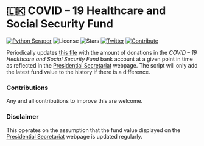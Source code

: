 # 🇱🇰 COVID – 19 Healthcare and Social Security Fund
[![Python Scraper](https://github.com/damianperera/pres-covid-relief/actions/workflows/cron.yml/badge.svg)](https://github.com/damianperera/pres-covid-relief/actions/workflows/cron.yml) ![License](https://img.shields.io/github/license/damianperera/sl-covid-fund) ![Stars](https://img.shields.io/github/stars/damianperera/sl-covid-fund) [![Twitter](https://img.shields.io/twitter/url?url=https%3A%2F%2Fgithub.com%2Fdamianperera%2Fsl-covid-fund)](https://img.shields.io/twitter/url?url=https%3A%2F%2Fgithub.com%2Fdamianperera%2Fsl-covid-fund) [![Contribute](https://img.shields.io/badge/contribute-GitHub-brightgreen)](https://github.com/damianperera/sl-covid-fund)

Periodically updates [this file](https://damianperera.github.io/sl-covid-fund/data.json) with the amount of donations in the _COVID – 19 Healthcare and Social Security Fund_ bank account at a given point in time as reflected in the [Presidential Secretariat](https://www.presidentsoffice.gov.lk/index.php/covid-19-fund/) webpage. The script will only add the latest fund value to the history if there is a difference.

### Contributions 
Any and all contributions to improve this are welcome.

### Disclaimer
This operates on the assumption that the fund value displayed on the [Presidential Secretariat](https://www.presidentsoffice.gov.lk/index.php/covid-19-fund/) webpage is updated regularly.
